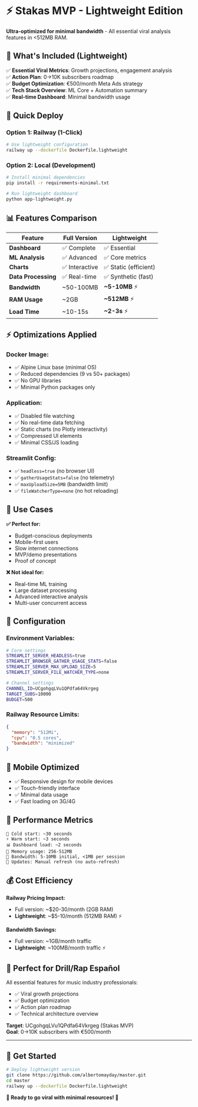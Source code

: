 # ⚡ Stakas MVP - Lightweight Edition

**Ultra-optimized for minimal bandwidth** - All essential viral analysis features in <512MB RAM.

## 🎯 **What's Included (Lightweight)**

✅ **Essential Viral Metrics**: Growth projections, engagement analysis  
✅ **Action Plan**: 0→10K subscribers roadmap  
✅ **Budget Optimization**: €500/month Meta Ads strategy  
✅ **Tech Stack Overview**: ML Core + Automation summary  
✅ **Real-time Dashboard**: Minimal bandwidth usage  

## 🚀 **Quick Deploy**

### **Option 1: Railway (1-Click)**
```bash
# Use lightweight configuration
railway up --dockerfile Dockerfile.lightweight
```

### **Option 2: Local (Development)**
```bash
# Install minimal dependencies
pip install -r requirements-minimal.txt

# Run lightweight dashboard
python app-lightweight.py
```

## 📊 **Features Comparison**

| Feature | Full Version | Lightweight |
|---------|-------------|-------------|
| **Dashboard** | ✅ Complete | ✅ Essential |
| **ML Analysis** | ✅ Advanced | ✅ Core metrics |
| **Charts** | ✅ Interactive | ✅ Static (efficient) |
| **Data Processing** | ✅ Real-time | ✅ Synthetic (fast) |
| **Bandwidth** | ~50-100MB | **~5-10MB** ⚡ |
| **RAM Usage** | ~2GB | **~512MB** ⚡ |
| **Load Time** | ~10-15s | **~2-3s** ⚡ |

## ⚡ **Optimizations Applied**

### **Docker Image:**
- ✅ Alpine Linux base (minimal OS)
- ✅ Reduced dependencies (9 vs 50+ packages)
- ✅ No GPU libraries
- ✅ Minimal Python packages only

### **Application:**
- ✅ Disabled file watching
- ✅ No real-time data fetching  
- ✅ Static charts (no Plotly interactivity)
- ✅ Compressed UI elements
- ✅ Minimal CSS/JS loading

### **Streamlit Config:**
- ✅ `headless=true` (no browser UI)
- ✅ `gatherUsageStats=false` (no telemetry)
- ✅ `maxUploadSize=5MB` (bandwidth limit)
- ✅ `fileWatcherType=none` (no hot reloading)

## 🎯 **Use Cases**

**✅ Perfect for:**
- Budget-conscious deployments
- Mobile-first users
- Slow internet connections
- MVP/demo presentations
- Proof of concept

**❌ Not ideal for:**
- Real-time ML training
- Large dataset processing
- Advanced interactive analysis
- Multi-user concurrent access

## 🔧 **Configuration**

### **Environment Variables:**
```bash
# Core settings
STREAMLIT_SERVER_HEADLESS=true
STREAMLIT_BROWSER_GATHER_USAGE_STATS=false
STREAMLIT_SERVER_MAX_UPLOAD_SIZE=5
STREAMLIT_SERVER_FILE_WATCHER_TYPE=none

# Channel settings
CHANNEL_ID=UCgohgqLVu1QPdfa64Vkrgeg
TARGET_SUBS=10000
BUDGET=500
```

### **Railway Resource Limits:**
```json
{
  "memory": "512Mi",
  "cpu": "0.5 cores",
  "bandwidth": "minimized"
}
```

## 📱 **Mobile Optimized**

- ✅ Responsive design for mobile devices
- ✅ Touch-friendly interface
- ✅ Minimal data usage
- ✅ Fast loading on 3G/4G

## 🚀 **Performance Metrics**

```
🏁 Cold start: ~30 seconds
⚡ Warm start: ~3 seconds  
📊 Dashboard load: ~2 seconds
💾 Memory usage: 256-512MB
📡 Bandwidth: 5-10MB initial, <1MB per session
🔄 Updates: Manual refresh (no auto-refresh)
```

## 💰 **Cost Efficiency**

**Railway Pricing Impact:**
- Full version: ~$20-30/month (2GB RAM)
- **Lightweight**: ~$5-10/month (512MB RAM) ⚡

**Bandwidth Savings:**
- Full version: ~1GB/month traffic
- **Lightweight**: ~100MB/month traffic ⚡

## 🎵 **Perfect for Drill/Rap Español**

All essential features for music industry professionals:
- ✅ Viral growth projections
- ✅ Budget optimization
- ✅ Action plan roadmap  
- ✅ Technical architecture overview

**Target**: UCgohgqLVu1QPdfa64Vkrgeg (Stakas MVP)  
**Goal**: 0→10K subscribers with €500/month  

---

## 🚀 **Get Started**

```bash
# Deploy lightweight version
git clone https://github.com/albertomayday/master.git
cd master
railway up --dockerfile Dockerfile.lightweight
```

**🎵 Ready to go viral with minimal resources! 🚀**